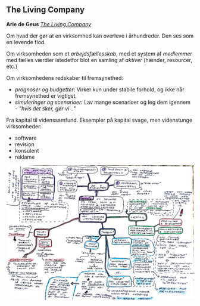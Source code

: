 ## The Living Company

**Arie de Geus** [*The Living Company*](https://www.amazon.co.uk/Living-Company-Learning-Longevity-Business/dp/1857881850/)

Om hvad der gør at en virksomhed kan overleve i århundreder. Den ses som en levende flod.

Om virksomheden som et *arbejdsfællesskab*, med et system af *medlemmer* med fælles værdier istedetfor blot en samling af *aktiver* (hænder, resourcer, etc.)

Om virksomhedens redskaber til fremsynethed:

* *prognoser og budgetter*: Virker kun under stabile forhold, og ikke når fremsynethed er vigtigst.
* *simuleringer og scenarioer*: Lav mange scenarioer og leg dem igennem - *"hvis det sker, gør vi .."*

Fra kapital til videnssamfund. Eksempler på kapital svage, men videnstunge virksomheder:

* software
* revision
* konsulent
* reklame

![The Living Company](den-levende-virksomhed-2013-12.jpg)

